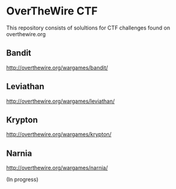 # OverTheWire CTF

This repository consists of solultions for CTF challenges found on overthewire.org

## Bandit

http://overthewire.org/wargames/bandit/

## Leviathan

http://overthewire.org/wargames/leviathan/

## Krypton

http://overthewire.org/wargames/krypton/

## Narnia

http://overthewire.org/wargames/narnia/

(In progress)
